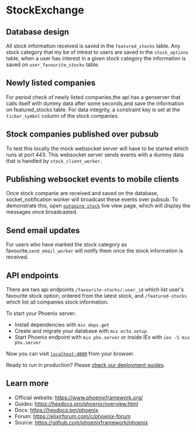 # StockExchange

## Database design
All stock information received is saved in the `featured_stocks` table. Any stock category that my be of intrest to users are saved in the `stock_options` table, when a user has interest in a given stock category the information is saved on `user_favourite_stocks` table.

## Newly listed companies
  For period check of newly listed companies,the api has a genserver that calls itself with dummy data after some seconds,and save the information on featured_stocks table. For data integrity, a constraint key is set at the `ticker_symbol` column of the stock companies.

## Stock companies published over pubsub
  To test this locally the mock websocket server will have to be started which runs at port 443. This websocket server sends events with a dummy data that is handled by `stock_client_worker`.

## Publishing websocket events to mobile clients
  Once stock companie are received and saved on the database, socket_notification worker will broadcast these events over pubsub. To demonstrate this, open [`outgoing stock`](http://localhost:4000/outgoing-stock/simulation) live view page, which will display the messages once broadcasted.

## Send email updates
  For users who have marked the stock category as favourite,`send_email_worker` will notify them once the stock information is received.

## API endpoints
  There are two api endpoints `/favourite-stocks/:user_id` which list user's favourite stock option, ordered from the latest stock, and `/featured-stocks` which list all companies stock information.


To start your Phoenix server:

  * Install dependencies with `mix deps.get`
  * Create and migrate your database with `mix ecto.setup`
  * Start Phoenix endpoint with `mix phx.server` or inside IEx with `iex -S mix phx.server`

Now you can visit [`localhost:4000`](http://localhost:4000) from your browser.

Ready to run in production? Please [check our deployment guides](https://hexdocs.pm/phoenix/deployment.html).

## Learn more

  * Official website: https://www.phoenixframework.org/
  * Guides: https://hexdocs.pm/phoenix/overview.html
  * Docs: https://hexdocs.pm/phoenix
  * Forum: https://elixirforum.com/c/phoenix-forum
  * Source: https://github.com/phoenixframework/phoenix
